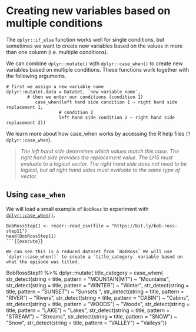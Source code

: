 # Creating new variables based on multiple conditions

The `dplyr::if_else` function works well for single conditions, but sometimes we want to create new variables based on the values in more than one column (i.e. multiple conditions).

We can combine `dplyr::mutate()` wjth `dplyr::case_when()` to create new variables based on multiple conditions. These functions work together with the following arguments. 

```
# first we assign a new variable name
dplyr::mutate(.data = DataSet, `new variable name`, 
        # then we enter our conditions (condition 1)
           case_when(left hand side condition 1 ~ right hand side replacement 1,
                    # condition 2 
                    left hand side condition 2 ~ right hand side replacement 2))
```

We learn more about how case_when works by accessing the R help files (`?dplyr::case_when`).

> *The left hand side determines which values match this case. The right hand side provides the replacement value. The LHS must evaluate to a logical vector. The right hand side does not need to be logical, but all right hand sides must evaluate to the same type of vector.* 

## Using `case_when`

We will load a small example of `BobRoss` to experiment with [`dplyr::case_when()`](https://dplyr.tidyverse.org/reference/case_when.html).

```
BobRossStep11 <- readr::read_csv(file = "https://bit.ly/bob-ross-step11")
head(BobRossStep11)
```{{execute}}

We can see this is a reduced dataset from `BobRoss` We will use `dplyr::case_when()` to create a `title_category` variable based on what the episode was titled. 

```
BobRossStep11 %>% 
  dplyr::mutate(
    title_category = case_when(
      str_detect(string = title, pattern = "MOUNTAIN|MT") ~ "Mountains",
      str_detect(string = title, pattern = "WINTER") ~ "Winter", 
      str_detect(string = title, pattern = "SUNSET") ~ "Sunsets ",
      str_detect(string = title, pattern = "RIVER") ~ "Rivers",
      str_detect(string = title, pattern = "CABIN") ~ "Cabins",
      str_detect(string = title, pattern = "WOODS") ~ "Woods",
      str_detect(string = title, pattern = "LAKE") ~ "Lakes",
      str_detect(string = title, pattern = "STREAM") ~ "Streams",
      str_detect(string = title, pattern = "SNOW") ~ "Snow",
      str_detect(string = title, pattern = "VALLEY") ~ "Valleys"))
```{{execute}}
